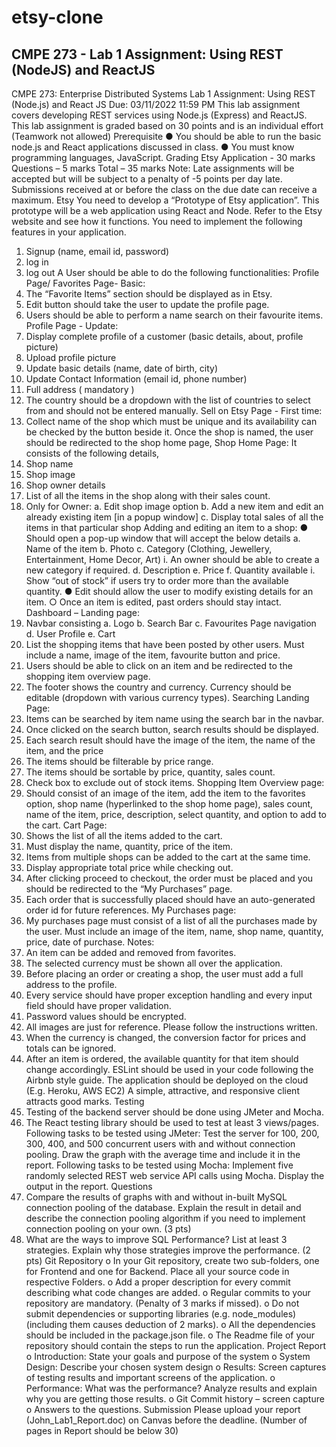 # etsy-clone
## CMPE 273 - Lab 1 Assignment: Using REST (NodeJS) and ReactJS

CMPE 273: Enterprise Distributed Systems
Lab 1 Assignment: Using REST (Node.js) and React JS
Due: 03/11/2022 11:59 PM
This lab assignment covers developing REST services using Node.js (Express) and ReactJS.
This lab assignment is graded based on 30 points and is an individual effort (Teamwork not
allowed)
Prerequisite
● You should be able to run the basic node.js and React applications discussed in class.
● You must know programming languages, JavaScript.
Grading
Etsy Application - 30 marks
Questions – 5 marks
Total – 35 marks
Note: Late assignments will be accepted but will be subject to a penalty of -5 points per day
late. Submissions received at or before the class on the due date can receive a maximum.
Etsy
You need to develop a “Prototype of Etsy application”. This prototype will be a web application
using React and Node. Refer to the Etsy website and see how it functions.
You need to implement the following features in your application.
1. Signup (name, email id, password)
2. log in
3. log out
A User should be able to do the following functionalities:
Profile Page/ Favorites Page- Basic:
1. The “Favorite Items” section should be displayed as in Etsy.
2. Edit button should take the user to update the profile page.
3. Users should be able to perform a name search on their favourite items.
Profile Page - Update:
1. Display complete profile of a customer (basic details, about, profile picture)
2. Upload profile picture
3. Update basic details (name, date of birth, city)
4. Update Contact Information (email id, phone number)
5. Full address ( mandatory )
6. The country should be a dropdown with the list of countries to select from and should not
be entered manually.
Sell on Etsy Page - First time:
1. Collect name of the shop which must be unique and its availability can be checked
by the button beside it.
Once the shop is named, the user should be redirected to the shop home page,
Shop Home Page:
It consists of the following details,
1. Shop name
2. Shop image
3. Shop owner details
4. List of all the items in the shop along with their sales count.
5. Only for Owner:
a. Edit shop image option
b. Add a new item and edit an already existing item [in a popup window]
c. Display total sales of all the items in that particular shop
Adding and editing an item to a shop:
● Should open a pop-up window that will accept the below details
a. Name of the item
b. Photo
c. Category (Clothing, Jewellery, Entertainment, Home Decor, Art)
i. An owner should be able to create a new category if required.
d. Description
e. Price
f. Quantity available
i. Show “out of stock” if users try to order more than the available
quantity.
● Edit should allow the user to modify existing details for an item.
○ Once an item is edited, past orders should stay intact.
Dashboard – Landing page:
1. Navbar consisting
a. Logo
b. Search Bar
c. Favourites Page navigation
d. User Profile
e. Cart
2. List the shopping items that have been posted by other users. Must include a
name, image of the item, favourite button and price.
3. Users should be able to click on an item and be redirected to the shopping item
overview page.
4. The footer shows the country and currency. Currency should be editable
(dropdown with various currency types).
Searching Landing Page:
1. Items can be searched by item name using the search bar in the navbar.
2. Once clicked on the search button, search results should be displayed.
3. Each search result should have the image of the item, the name of the item, and
the price
4. The items should be filterable by price range.
5. The items should be sortable by price, quantity, sales count.
6. Check box to exclude out of stock items.
Shopping Item Overview page:
1. Should consist of an image of the item, add the item to the favorites option, shop
name (hyperlinked to the shop home page), sales count, name of the item, price,
description, select quantity, and option to add to the cart.
Cart Page:
1. Shows the list of all the items added to the cart.
2. Must display the name, quantity, price of the item.
3. Items from multiple shops can be added to the cart at the same time.
4. Display appropriate total price while checking out.
5. After clicking proceed to checkout, the order must be placed and you should be
redirected to the “My Purchases” page.
6. Each order that is successfully placed should have an auto-generated order id for
future references.
My Purchases page:
1. My purchases page must consist of a list of all the purchases made by the user.
Must include an image of the item, name, shop name, quantity, price, date of
purchase.
Notes:
1. An item can be added and removed from favorites.
2. The selected currency must be shown all over the application.
3. Before placing an order or creating a shop, the user must add a full address to the
profile.
4. Every service should have proper exception handling and every input field should
have proper validation.
5. Password values should be encrypted.
6. All images are just for reference. Please follow the instructions written.
7. When the currency is changed, the conversion factor for prices and totals can be
ignored.
8. After an item is ordered, the available quantity for that item should change
accordingly.
ESLint should be used in your code following the Airbnb style guide.
The application should be deployed on the cloud (E.g. Heroku, AWS EC2)
A simple, attractive, and responsive client attracts good marks.
Testing
1. Testing of the backend server should be done using JMeter and Mocha.
2. The React testing library should be used to test at least 3 views/pages.
Following tasks to be tested using JMeter:
Test the server for 100, 200, 300, 400, and 500 concurrent users with and without
connection pooling. Draw the graph with the average time and include it in the report.
Following tasks to be tested using Mocha:
Implement five randomly selected REST web service API calls using Mocha. Display the
output in the report.
Questions
1. Compare the results of graphs with and without in-built MySQL connection pooling of the
database. Explain the result in detail and describe the connection pooling algorithm if you
need to implement connection pooling on your own. (3 pts)
2. What are the ways to improve SQL Performance? List at least 3 strategies. Explain
why those strategies improve the performance. (2 pts)
Git Repository
o In your Git repository, create two sub-folders, one for Frontend and one for Backend. Place
all your source code in respective Folders.
o Add a proper description for every commit describing what code changes are added.
o Regular commits to your repository are mandatory. (Penalty of 3 marks if missed).
o Do not submit dependencies or supporting libraries (e.g. node_modules) (including
them causes deduction of 2 marks).
o All the dependencies should be included in the package.json file.
o The Readme file of your repository should contain the steps to run the application.
Project Report
o Introduction: State your goals and purpose of the system
o System Design: Describe your chosen system design
o Results: Screen captures of testing results and important screens of the application.
o Performance: What was the performance? Analyze results and explain why you are getting
those results.
o Git Commit history – screen capture
o Answers to the questions.
Submission
Please upload your report (John_Lab1_Report.doc) on Canvas before the deadline.
(Number of pages in Report should be below 30)
